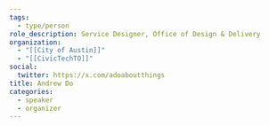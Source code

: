 ```yaml
---
tags:
  - type/person
role_description: Service Designer, Office of Design & Delivery
organization:
  - "[[City of Austin]]"
  - "[[CivicTechTO]]"
social:
  twitter: https://x.com/adoaboutthings
title: Andrew Do
categories:
  - speaker
  - organizer
---
```


